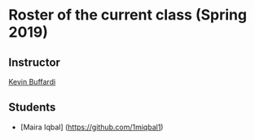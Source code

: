 # Roster of the current class (Spring 2019)

## Instructor

[Kevin Buffardi](https://github.com/kbuffardi)

## Students

* [Maira Iqbal] (https://github.com/1miqbal1) 
